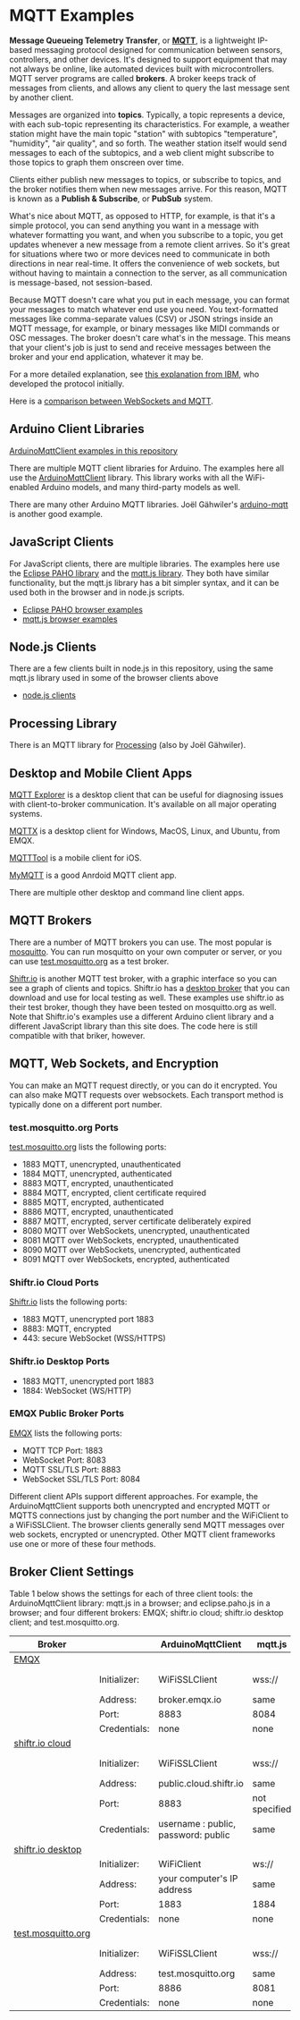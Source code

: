 # MQTT Examples

**Message Queueing Telemetry Transfer**, or **[MQTT](https://mqtt.org/)**, is a lightweight IP-based messaging protocol designed for communication between sensors, controllers, and other devices. It's designed to support equipment that may not always be online, like automated devices built with microcontrollers. MQTT server programs are called **brokers**. A broker keeps track of messages from clients, and allows any client to query the last message sent by another client. 

Messages are organized into **topics**. Typically, a topic represents a device, with each sub-topic representing its characteristics.  For example, a weather station might have the main topic "station" with subtopics "temperature", "humidity", "air quality", and so forth. The weather station itself would send messages to each of the subtopics, and a web client might subscribe to those topics to graph them onscreen over time. 

Clients  either publish new messages to topics, or subscribe to topics, and the broker notifies them when new messages arrive.  For this reason,  MQTT is known as a **Publish & Subscribe**, or **PubSub** system. 

What's nice about MQTT, as opposed to HTTP, for example, is that it's a simple protocol, you can send anything you want in a message with whatever formatting you want, and when you subscribe to a topic, you get updates whenever a new message from a remote client arrives. So it's great for situations where two or more devices need to communicate in both directions in near real-time. It offers the convenience of web sockets, but without having to maintain a connection to the server, as all communication is message-based, not session-based.

Because MQTT doesn't care what you put in each message, you can format your messages to match whatever end use you need. You text-formatted messages like comma-separate values (CSV) or JSON strings inside an MQTT message, for example, or binary messages like MIDI commands or OSC messages. The broker doesn't care what's in the message. This means that your client's job is just to send and receive messages between the broker and your end application, whatever it may be.

For a more detailed explanation, see [this explanation from IBM](https://developer.ibm.com/articles/iot-mqtt-why-good-for-iot/), who developed the protocol initially. 

Here is a [comparison between WebSockets and MQTT](mqtt-vs-websockets.md). 

## Arduino Client Libraries

[ArduinoMqttClient examples in this repository](arduino-clients)

There are multiple MQTT client libraries for Arduino. The examples here all use the [ArduinoMqttClient](https://github.com/arduino-libraries/ArduinoMqttClient) library. This library works with all the WiFi-enabled Arduino models, and many third-party models as well. 

There are many other Arduino MQTT libraries. Joël Gähwiler's [arduino-mqtt](https://github.com/256dpi/arduino-mqtt) is another good example. 


## JavaScript Clients

For JavaScript clients, there are multiple libraries. The examples here use the [Eclipse PAHO library](https://www.eclipse.org/paho/index.php?page=clients/js/index.php) and the [mqtt.js library](https://github.com/mqttjs/MQTT.js#readme). They both have similar functionality, but the mqtt.js library has a bit simpler syntax, and it can be used both in the browser and in node.js scripts. 
* [Eclipse PAHO browser examples](browser-clients/eclipse-pahojs/)
* [mqtt.js browser examples](browser-clients/mqttjs/)

## Node.js Clients

There are a few clients built in node.js in this repository, using the same mqtt.js library used in some of the browser clients above
* [node.js clients](node-clients)

## Processing Library

There is an MQTT library for [Processing](https://github.com/256dpi/processing-mqtt) (also by Joël Gähwiler). 

## Desktop and Mobile Client Apps

[MQTT Explorer](http://mqtt-explorer.com/) is a desktop client that can be useful for diagnosing issues with client-to-broker communication. It's available on all major operating systems. 

[MQTTX](https://mqttx.app/) is a desktop client for Windows, MacOS, Linux, and Ubuntu, from EMQX. 

[MQTTTool](https://apps.apple.com/us/app/mqttool/id1085976398) is a mobile client for iOS. 

[MyMQTT](https://play.google.com/store/apps/details?id=at.tripwire.mqtt.client&hl=en_US&gl=US&pli=1) is a good Anrdoid MQTT client app. 

There are multiple other desktop and command line client apps. 

## MQTT Brokers

There are a number of MQTT brokers you can use. The most popular is [mosquitto](http://mosquitto.org/). You can run mosquitto on your own computer or server, or you can use [test.mosquitto.org](https://test.mosquitto.org/) as a test broker. 

[Shiftr.io](https://shiftr.io/try) is another MQTT test broker, with a graphic interface so you can see a graph of clients and topics. Shiftr.io has a [desktop broker](https://shiftr.io/desktop) that you can download and use for local testing as well. These examples use shiftr.io as their test broker, though they have been tested on mosquitto.org as well. Note that Shiftr.io's examples use a different Arduino client library and a different JavaScript library than this site does. The code here is still compatible with that briker, however. 

## MQTT, Web Sockets, and Encryption

You can make an MQTT request directly, or you can do it encrypted. You can also make MQTT requests over websockets. Each transport method is typically done on a different port number. 

### test.mosquitto.org Ports

[test.mosquitto.org](https://test.mosquitto.org) lists the following ports:

* 1883 MQTT, unencrypted, unauthenticated
* 1884 MQTT, unencrypted, authenticated
* 8883 MQTT, encrypted, unauthenticated
* 8884 MQTT, encrypted, client certificate required
* 8885 MQTT, encrypted, authenticated
* 8886 MQTT, encrypted, unauthenticated
* 8887 MQTT, encrypted, server certificate deliberately expired
* 8080 MQTT over WebSockets, unencrypted, unauthenticated
* 8081 MQTT over WebSockets, encrypted, unauthenticated
* 8090 MQTT over WebSockets, unencrypted, authenticated
* 8091 MQTT over WebSockets, encrypted, authenticated

### Shiftr.io Cloud Ports

[Shiftr.io](https://www.shiftr.io/docs/broker/mqtt-interface/) lists the following ports:
* 1883 MQTT, unencrypted port 1883
* 8883: MQTT, encrypted
* 443: secure WebSocket (WSS/HTTPS)

### Shiftr.io Desktop Ports

* 1883 MQTT, unencrypted port 1883
* 1884:  WebSocket (WS/HTTP)

### EMQX Public Broker Ports

[EMQX](https://www.emqx.com/en/mqtt/public-mqtt5-broker) lists the following ports:

* MQTT TCP Port: 1883
* WebSocket Port: 8083
* MQTT SSL/TLS Port: 8883
* WebSocket SSL/TLS Port: 8084

Different client APIs support different approaches. For example, the ArduinoMqttClient supports both unencrypted and encrypted MQTT or MQTTS connections just by changing the port number and the WiFiClient to a WiFiSSLClient. The browser clients generally send MQTT messages over web sockets, encrypted or unencrypted. Other MQTT client frameworks use one or more of these four methods. 

## Broker Client Settings 

Table 1 below shows the settings for each of three client tools: the ArduinoMqttClient library: mqtt.js in a browser; and eclipse.paho.js in a browser; and four different brokers: EMQX; shiftr.io cloud; shiftr.io desktop client; and test.mosquitto.org. 

| Broker| | ArduinoMqttClient | mqtt.js |  eclipse.paho.js |
| --- |--- | --- | --- | --- |
| [EMQX](https://www.emqx.com/en/mqtt/public-mqtt5-broker) |   |   |   |
|  | Initializer: |WiFiSSLClient | wss:// | useSSL: true in client.connect() | 
 | | Address:| broker.emqx.io | same | same |
| | Port: | 8883 | 8084| 8084|
| | Credentials: | none | none | none |
| [shiftr.io cloud](https://www.shiftr.io/docs/broker) |   |   |   |
|  | Initializer: |WiFiSSLClient | wss:// | useSSL: true in client.connect() | 
 | | Address:| public.cloud.shiftr.io | same | same |
| | Port: | 8883 | not specified| 443|
| | Credentials: | username : public, password: public | same| same|
| [shiftr.io desktop](https://www.shiftr.io/docs/broker) |   |   |   |
|  | Initializer: |WiFiClient | ws:// | none | 
 | | Address:| your computer's IP address | same| same|
| | Port: | 1883 | 1884 | 1884|
| | Credentials: | none | none| none|
| [test.mosquitto.org](https://test.mosquitto.org/) |   |   |   |
|  | Initializer: |WiFiSSLClient | wss:// | useSSL: true in client.connect() | 
 | | Address:| test.mosquitto.org | same | same |
| | Port: | 8886 | 8081| 8081|
| | Credentials: | none | none | none |